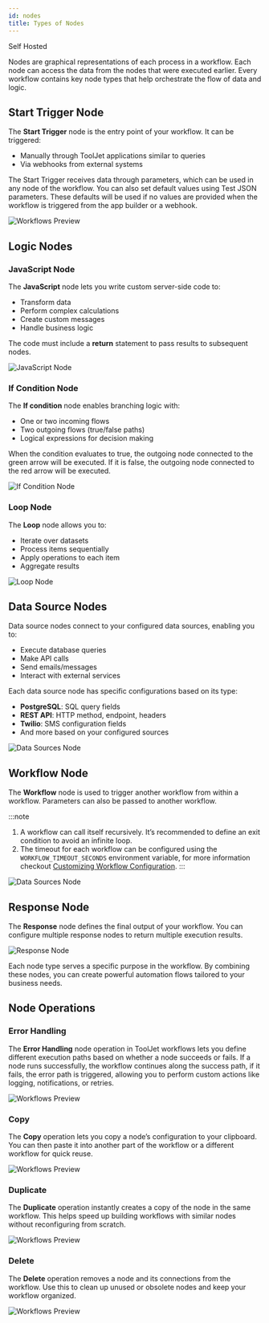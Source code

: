 ```yaml
---
id: nodes
title: Types of Nodes
---
```


<div style={{display:'flex',justifyContent:"start",alignItems:"center",gap:"8px"}}>

<div className="badge badge--self-hosted heading-badge" >   
 <span>Self Hosted</span>
</div>

</div>

Nodes are graphical representations of each process in a workflow. Each node can access the data from the nodes that were executed earlier. Every workflow contains key node types that help orchestrate the flow of data and logic.

## Start Trigger Node

The **Start Trigger** node is the entry point of your workflow. It can be triggered:
- Manually through ToolJet applications similar to queries
- Via webhooks from external systems

The Start Trigger receives data through parameters, which can be used in any node of the workflow. You can also set default values using Test JSON parameters. These defaults will be used if no values are provided when the workflow is triggered from the app builder or a webhook.

<img className="screenshot-full" src="/img/workflows/nodes/v2/start-node.png" alt="Workflows Preview" />

## Logic Nodes

### JavaScript Node

The **JavaScript** node lets you write custom server-side code to:
- Transform data
- Perform complex calculations
- Create custom messages
- Handle business logic

The code must include a **return** statement to pass results to subsequent nodes.

<img className="screenshot-full" src="/img/workflows/nodes/v2/javascript.png" alt="JavaScript Node" />

### If Condition Node

The **If condition** node enables branching logic with:
- One or two incoming flows
- Two outgoing flows (true/false paths)
- Logical expressions for decision making

When the condition evaluates to true, the outgoing node connected to the green arrow will be executed. If it is false, the outgoing node connected to the red arrow will be executed.

<img className="screenshot-full" src="/img/workflows/nodes/v2/if-node.png" alt="If Condition Node" />

### Loop Node

The **Loop** node allows you to:
- Iterate over datasets
- Process items sequentially
- Apply operations to each item
- Aggregate results

<img className="screenshot-full" src="/img/workflows/nodes/v2/loop-node.png" alt="Loop Node" />

## Data Source Nodes

Data source nodes connect to your configured data sources, enabling you to:
- Execute database queries
- Make API calls
- Send emails/messages
- Interact with external services

Each data source node has specific configurations based on its type:
- **PostgreSQL**: SQL query fields
- **REST API**: HTTP method, endpoint, headers
- **Twilio**: SMS configuration fields
- And more based on your configured sources

<img className="screenshot-full" src="/img/workflows/nodes/v2/datasources.png" alt="Data Sources Node" />

## Workflow Node

The **Workflow** node is used to trigger another workflow from within a workflow. Parameters can also be passed to another workflow.

:::note
1. A workflow can call itself recursively. It’s recommended to define an exit condition to avoid an infinite loop.
2. The timeout for each workflow can be configured using the `WORKFLOW_TIMEOUT_SECONDS` environment variable, for more information checkout [Customizing Workflow Configuration](/docs/workflows/overview#customizing-workflow-configuration).
:::

<img className="screenshot-full" src="/img/workflows/nodes/workflow.png" alt="Data Sources Node" />

## Response Node

The **Response** node defines the final output of your workflow. You can configure multiple response nodes to return multiple execution results.

<img className="screenshot-full" src="/img/workflows/nodes/v2/response-node.png" alt="Response Node" />

Each node type serves a specific purpose in the workflow. By combining these nodes, you can create powerful automation flows tailored to your business needs.

## Node Operations

### Error Handling

The **Error Handling** node operation in ToolJet workflows lets you define different execution paths based on whether a node succeeds or fails. If a node runs successfully, the workflow continues along the success path, if it fails, the error path is triggered, allowing you to perform custom actions like logging, notifications, or retries.

<img className="screenshot-full img-full" src="/img/workflows/nodes/error-handling.png" alt="Workflows Preview" />

### Copy

The **Copy** operation lets you copy a node’s configuration to your clipboard. You can then paste it into another part of the workflow or a different workflow for quick reuse.

<img className="screenshot-full img-full" src="/img/workflows/nodes/copy.png" alt="Workflows Preview" />

### Duplicate

The **Duplicate** operation instantly creates a copy of the node in the same workflow. This helps speed up building workflows with similar nodes without reconfiguring from scratch.

<img className="screenshot-full img-full" src="/img/workflows/nodes/duplicate.png" alt="Workflows Preview" />

### Delete

The **Delete** operation removes a node and its connections from the workflow. Use this to clean up unused or obsolete nodes and keep your workflow organized.

<img className="screenshot-full img-full" src="/img/workflows/nodes/delete.png" alt="Workflows Preview" />
